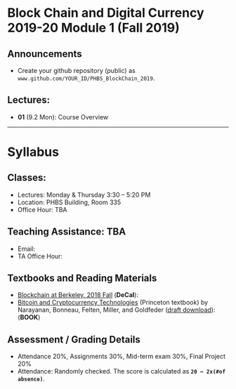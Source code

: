 # Block Chain and Digital Currency 2019-20 Module 1 (Fall 2019)

## Announcements
* Create your github repository (public) as `www.github.com/YOUR_ID/PHBS_BlockChain_2019`.

## Lectures: 
* __01__ (9.2 Mon): Course Overview

***
# Syllabus

## Classes:
* Lectures: Monday & Thursday 3:30 – 5:20 PM
* Location: PHBS Building, Room 335
* Office Hour: TBA

## Teaching Assistance: TBA
* Email: 
* TA Office Hour: 

## Textbooks and Reading Materials
* [Blockchain at Berkeley, 2018 Fall](https://blockchain.berkeley.edu/courses/fall-2018-fundamentals-decal/) (__DeCal__): 
* [Bitcoin and Cryptocurrency Technologies](http://bitcoinbook.cs.princeton.edu/) (Princeton textbook) by Narayanan, Bonneau, Felten, Miller, and Goldfeder ([draft download](https://d28rh4a8wq0iu5.cloudfront.net/bitcointech/readings/princeton_bitcoin_book.pdf)): (__BOOK__)

## Assessment / Grading Details
* Attendance 20%, Assignments 30%, Mid-term exam 30%, Final Project 20%
* Attendance: Randomly checked. The score is calculated as __`20 – 2x(#of absence)`__. 